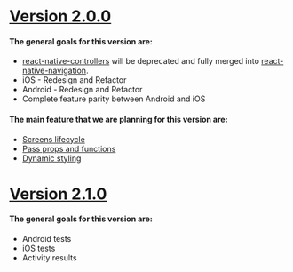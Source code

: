 # [Version 2.0.0](https://github.com/wix/react-native-navigation/milestone/1)

#### The general goals for this version are:
* [react-native-controllers](https://github.com/wix/react-native-controllers) will be deprecated and fully merged into [react-native-navigation](https://github.com/wix/react-native-navigation).
* iOS - Redesign and Refactor
* Android - Redesign and Refactor
* Complete feature parity between Android and iOS

#### The main feature that we are planning for this version are:
* [Screens lifecycle](https://github.com/wix/react-native-navigation/labels/Screens%20Lifecycle)
* [Pass props and functions](https://github.com/wix/react-native-navigation/labels/Passprops%20%26%20Functions)
* [Dynamic styling](https://github.com/wix/react-native-navigation/labels/Dynamic%20styling)


# [Version 2.1.0](https://github.com/wix/react-native-navigation/milestone/2)

#### The general goals for this version are:
* Android tests
* iOS tests
* Activity results